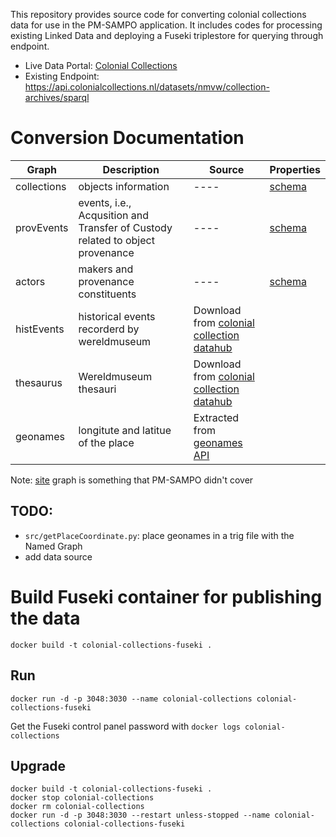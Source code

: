 This repository provides source code for converting colonial collections data for use in the PM-SAMPO application. It includes codes for processing existing Linked Data and deploying a Fuseki triplestore for querying through endpoint.

- Live Data Portal: [Colonial Collections](https://data.colonialcollections.nl/)
- Existing Endpoint: https://api.colonialcollections.nl/datasets/nmvw/collection-archives/sparql


# Conversion Documentation

|Graph | Description |Source| Properties
|----- | --- |----| ---|
|collections| objects information |----| [schema](schema/collections.md)|
|provEvents| events, i.e., Acqusition and Transfer of Custody related to object provenance| ----| [schema](schema/provEvents.md) |
|actors| makers and provenance constituents |----| [schema](schema/actors.md)|
|histEvents| historical events recorderd by wereldmuseum |Download from [colonial collection datahub](https://data.colonialcollections.nl/nmvw/collection-archives)| |
|thesaurus| Wereldmuseum thesauri |Download from [colonial collection datahub](https://data.colonialcollections.nl/nmvw/collection-archives)| |
|geonames| longitute and latitue of the place |Extracted from [geonames API](http://secure.geonames.org)| |

Note: [site](https://data.colonialcollections.nl/nmvw/graph/sites) graph is something that PM-SAMPO didn't cover


## TODO:
- `src/getPlaceCoordinate.py`: place geonames in a trig file with the Named Graph
- add data source


# Build Fuseki container for publishing the data

`docker build -t colonial-collections-fuseki .`

## Run

`docker run -d -p 3048:3030 --name colonial-collections colonial-collections-fuseki`

Get the Fuseki control panel password with `docker logs colonial-collections`

## Upgrade

```
docker build -t colonial-collections-fuseki .
docker stop colonial-collections
docker rm colonial-collections
docker run -d -p 3048:3030 --restart unless-stopped --name colonial-collections colonial-collections-fuseki
```

